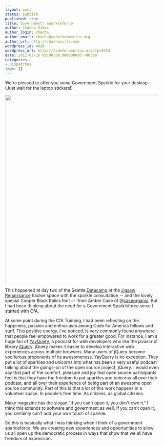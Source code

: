 ```yaml
---
layout: post
status: publish
published: true
title: Government! Sparkleforce!
author: Chacha Sikes
author_login: chacha
author_email: chacha@codeforamerica.org
author_url: http://chachaville.com
wordpress_id: 4028
wordpress_url: http://codeforamerica.org/?p=4028
date: 2011-03-16 09:00:09.000000000 +00:00
categories:
- Dispatches
tags: []
---
```

We're pleased to offer you some Government Sparkle for your desktop. (Just wait for the laptop stickers!)

<a href="http://codeforamerica.org/wp-content/uploads/2011/02/government-sparkleforce-wallpaper1.jpg"><img class="aligncenter size-large wp-image-4030" title="Government! Sparkleforce!" src="http://codeforamerica.org/wp-content/uploads/2011/02/government-sparkleforce-wallpaper1-1024x658.jpg" alt="" width="615" /></a>

This happened at day two of the Seattle <a href="datacampsea.drupalgardens.com">Datacamp</a> at the <a href="http://www.jigsawrenaissance.org/">Jigsaw Renaissance</a> hacker space with the sparkle consultation -- and the lovely special Cooper Black Italics font --  from Amber Case of @<a href="http://twitter.com/caseorganic">caseorganic</a>. But I had been thinking about the need for a Government Sparkleforce since I started with CfA.

At some point during the CfA Training, I had been reflecting on the happiness, passion and enthusiasm among Code for America fellows and staff. This positive energy, I've noticed, is very commonly found anywhere that people feel empowered to work for a greater good. For instance, I am a huge fan of <a href="http://yayquery.com/">YayQuery</a>, a podcast for web developers who like the javascript library <a href="http://jQuery.com">jQuery</a>. jQuery makes it easier to develop interactive web experiences across multiple browsers. Many users of jQuery become vociferous proponents of its awesomeness. YayQuery is no exception. They put a lot of sparkles and unicorns into what has been a very useful podcast talking about the goings-on of the open source project, jQuery. I would even say that part of the comfort, pleasure and joy that open source participants feel is that they have the freedom to put sparkles and unicorns all over their podcast, and all over their experience of being part of an awesome open source community. Part of this is that a lot of this work happens in a volunteer space. In people's free time. As citizens, as global citizens.

Make magazine has the slogan "if you can't open it, you don't own it." I think this extends to software and government as well. If you can't open it, you certainly can't add your own touch of sparkle.

So this is basically what I was thinking when I think of a government sparkleforce. We are creating new experiences and opportunities to allow us all open up the democratic process in ways that show that we all have freedom of expression.
